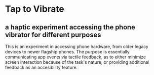 # Tap to Vibrate
## a haptic experiment accessing the phone vibrator for different purposes

This is an experiment in accessing phone hardware, from older legacy devices to newer flagship phones.
The purpose is essentially communicating app events via tactile feedback, as to either minimize screen interaction because of the task's nature, or providing additional feedback as an accesibility feature.
